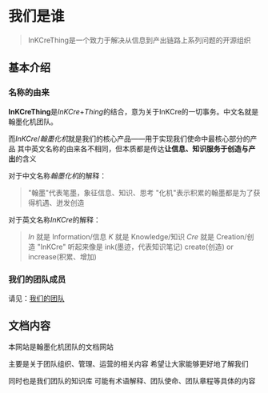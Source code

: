 # 我们是谁  

> InKCreThing是一个致力于解决从信息到产出链路上系列问题的开源组织  

## 基本介绍

### 名称的由来

**InKCreThing**是*InKCre*+*Thing*的结合，意为关于InKCre的一切事务。中文名就是翰墨化机团队。

而*InKCre*/*翰墨化机*就是我们的核心产品——用于实现我们使命中最核心部分的产品
其中英文名称的由来各不相同，但本质都是传达**让信息、知识服务于创造与产出**的含义

对于中文名称*翰墨化机*的解释：
> "翰墨"代表笔墨，象征信息、知识、思考
> "化机"表示积累的翰墨都是为了获得机遇、迸发创造

对于英文名称*InKCre*的解释：
> *In* 就是 Information/信息
> *K* 就是 Knowledge/知识
> *Cre* 就是 Creation/创造
> "InKCre" 听起来像是 ink(墨迹，代表知识笔记) create(创造) or increase(积累、增加)

### 我们的团队成员

请见：[我们的团队](./team.md)

## 文档内容

本网站是翰墨化机团队的文档网站

主要是关于团队组织、管理、运营的相关内容
希望让大家能够更好地了解我们

同时也是我们团队的知识库
可能有术语解释、团队使命、团队章程等具体的内容
